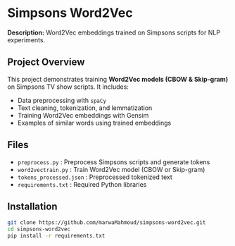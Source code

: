 # Simpsons Word2Vec

**Description:** Word2Vec embeddings trained on Simpsons scripts for NLP experiments.

## Project Overview
This project demonstrates training **Word2Vec models (CBOW & Skip-gram)** on Simpsons TV show scripts. It includes:
- Data preprocessing with `spaCy`
- Text cleaning, tokenization, and lemmatization
- Training Word2Vec embeddings with Gensim
- Examples of similar words using trained embeddings

## Files
- `preprocess.py` : Preprocess Simpsons scripts and generate tokens
- `word2vectrain.py` : Train Word2Vec model (CBOW or Skip-gram)
- `tokens_processed.json` : Preprocessed tokenized text
- `requirements.txt` : Required Python libraries

## Installation
```bash
git clone https://github.com/marwaMahmoud/simpsons-word2vec.git
cd simpsons-word2vec
pip install -r requirements.txt
